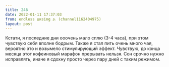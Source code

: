 ```yaml
---
title: 246
date: 2022-01-11 17:37:03
from: endless шизing ⍼ (channel1162404975)
layout: post
---
```


Кстати, я последние дни ооочень мало сплю (3-4 часа), при этом чувствую себя вполне бодрым. Также я стал пить очень много чая, вероятно это и возымело стимулирующий эффект. Чувствую, до конца месяца этот кофеиновый марафон прерывать нельзя. Сон срочно нужно исправлять, иначе я сдохну просто через пару дней с таким режимом.

